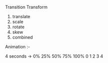 Transition Transform

1. translate
2. scale
3. rotate
4. skew
5. combined

Animation :-


4 seconds -> 0% 25% 50% 75% 100%
             0   1   2  3    4

             